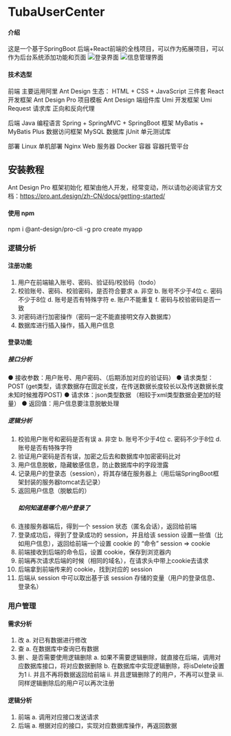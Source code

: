 # TubaUserCenter

#### 介绍
这是一个基于SpringBoot 后端+React前端的全栈项目，可以作为拓展项目，可以作为后台系统添加功能和页面
![登录界面](https://foruda.gitee.com/images/1741935414275330114/b9f29890_14911447.png )
![信息管理界面](https://foruda.gitee.com/images/1741935488505006291/086ff061_14911447.png )
#### 技术选型
前端
主要运用阿里 Ant Design 生态：
HTML + CSS + JavaScript 三件套
React 开发框架
Ant Design Pro 项目模板
Ant Design 端组件库
Umi 开发框架
Umi Request 请求库
正向和反向代理

后端
Java 编程语言
Spring + SpringMVC + SpringBoot 框架
MyBatis + MyBatis Plus 数据访问框架
MySQL 数据库
jUnit 单元测试库

部署
Linux 单机部署
Nginx Web 服务器
Docker 容器
容器托管平台

## 安装教程

Ant Design Pro 框架初始化
框架由他人开发，经常变动，所以请勿必阅读官方文档：https://pro.ant.design/zh-CN/docs/getting-started/

#### 使用 npm
npm i @ant-design/pro-cli -g
pro create myapp

### 逻辑分析

#### 注册功能
1. 用户在前端输入账号、密码、验证码/校验码（todo）
2. 校验账号、密码、校验密码，是否符合要求
   a. 非空
   b. 账号不少于4位
   c. 密码不少于8位
   d. 账号是否有特殊字符
   e. 账户不能重复
   f. 密码与校验密码是否一致
3. 对密码进行加密操作（密码一定不能直接明文存入数据库）
4. 数据库进行插入操作，插入用户信息
  #### 登录功能
   ##### 接口分析
   ● 接收参数：用户账号、用户密码、（后期添加对应的验证码）
   ● 请求类型：POST  (get类型，请求数据存在固定长度，在传送数据长度较长以及传送数据长度未知时候推荐POST)
   ● 请求体：json类型数据 （相较于xml类型数据会更加的轻量）
   ● 返回值：用户信息要注意脱敏处理
   ##### 逻辑分析
1. 校验用户账号和密码是否有误
   a. 非空
   b. 账号不少于4位
   c. 密码不少于8位
   d. 账号是否有特殊字符
2. 验证用户密码是否有误，加密之后去和数据库中加密密码比对
3. 用户信息脱敏，隐藏敏感信息，防止数据库中的字段泄露
4. 记录用户的登录态（session），将其存储在服务器上（用后端SpringBoot框架封装的服务器tomcat去记录）
5. 返回用户信息（脱敏后的）
   #####  如何知道是哪个用户登录了
1. 连接服务器端后，得到一个 session 状态（匿名会话），返回给前端
2. 登录成功后，得到了登录成功的 session，并且给该 session 设置一些值（比如用户信息），返回给前端一个设置 cookie 的 “命令”
   session => cookie
3. 前端接收到后端的命令后，设置 cookie，保存到浏览器内
4. 前端再次请求后端的时候（相同的域名），在请求头中带上cookie去请求
5. 后端拿到前端传来的 cookie，找到对应的 session
6. 后端从 session 中可以取出基于该 session 存储的变量（用户的登录信息、登录名）

### 用户管理 
#### 需求分析
1. 改
   a. 对已有数据进行修改
2. 查
   a. 在数据库中查询已有数据
3. 删 、是否需要使用逻辑删除
   a. 如果不需要逻辑删除，就直接在后端，调用对应数据库接口，将对应数据删除
   b. 在数据库中实现逻辑删除，将isDelete设置为1
   ⅰ. 并且不再将数据返回给前端
   ⅱ. 并且逻辑删除了的用户，不再可以登录
   ⅲ. 同样逻辑删除后的用户可以再次注册
####  逻辑分析
1. 前端
   a. 调用对应接口发送请求
2. 后端
   a. 根据对应的接口，实现对应数据库操作，再返回数据





